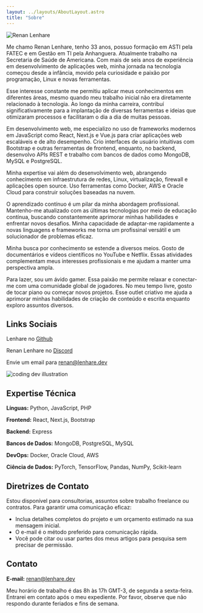 ```yaml
---
layout: ../layouts/AboutLayout.astro
title: "Sobre"
---
```


<p><img src="https://lenhare.dev/assets/renan.jpg" alt="Renan Lenhare"></p>

Me chamo Renan Lenhare, tenho 33 anos, possuo formação em ASTI pela FATEC e em Gestão em TI pela Anhanguera. Atualmente trabalho na Secretaria de Saúde de Americana. Com mais de seis anos de experiência em desenvolvimento de aplicações web, minha jornada na tecnologia começou desde a infância, movido pela curiosidade e paixão por programação, Linux e novas ferramentas.

Esse interesse constante me permitiu aplicar meus conhecimentos em diferentes áreas, mesmo quando meu trabalho inicial não era diretamente relacionado à tecnologia. Ao longo da minha carreira, contribuí significativamente para a implantação de diversas ferramentas e ideias que otimizaram processos e facilitaram o dia a dia de muitas pessoas.

Em desenvolvimento web, me especializo no uso de frameworks modernos em JavaScript como React, Next.js e Vue.js para criar aplicações web escaláveis e de alto desempenho. Crio interfaces de usuário intuitivas com Bootstrap e outras ferramentas de frontend, enquanto, no backend, desenvolvo APIs REST e trabalho com bancos de dados como MongoDB, MySQL e PostgreSQL.

Minha expertise vai além do desenvolvimento web, abrangendo conhecimento em infraestrutura de redes, Linux, virtualização, firewall e aplicações open source. Uso ferramentas como Docker, AWS e Oracle Cloud para construir soluções baseadas na nuvem.

O aprendizado contínuo é um pilar da minha abordagem profissional. Mantenho-me atualizado com as últimas tecnologias por meio de educação contínua, buscando constantemente aprimorar minhas habilidades e enfrentar novos desafios. Minha capacidade de adaptar-me rapidamente a novas linguagens e frameworks me torna um profissinal versátil e um solucionador de problemas eficaz.

Minha busca por conhecimento se estende a diversos meios. Gosto de documentários e vídeos científicos no YouTube e Netflix. Essas atividades complementam meus interesses profissionais e me ajudam a manter uma perspectiva ampla.

Para lazer, sou um ávido gamer. Essa paixão me permite relaxar e conectar-me com uma comunidade global de jogadores.
No meu tempo livre, gosto de tocar piano ou começar novos projetos. Esse outlet criativo me ajuda a aprimorar minhas habilidades de criação de conteúdo e escrita enquanto exploro assuntos diversos.

## Links Sociais

Lenhare no [Github](https://github.com/lenhare)

Renan Lenhare no [Discord](https://discord.com/users/187046479725199361)

Envie um email para [renan@lenhare.dev](renan@lenhare.dev)

<div>
  <img src="/assets/dev.svg" class="sm:w-1/2 mx-auto" alt="coding dev illustration">
</div>

## Expertise Técnica

**Línguas:** Python, JavaScript, PHP

**Frontend:** React, Next.js, Bootstrap

**Backend:** Express

**Bancos de Dados:** MongoDB, PostgreSQL, MySQL

**DevOps:** Docker, Oracle Cloud, AWS

**Ciência de Dados:** PyTorch, TensorFlow, Pandas, NumPy, Scikit-learn

## Diretrizes de Contato

Estou disponível para consultorias, assuntos sobre trabalho freelance ou contratos. Para garantir uma comunicação eficaz:

- Inclua detalhes completos do projeto e um orçamento estimado na sua mensagem inicial.
- O e-mail é o método preferido para comunicação rápida.
- Você pode citar ou usar partes dos meus artigos para pesquisa sem precisar de permissão.

## Contato

**E-mail:** renan@lenhare.dev

Meu horário de trabalho é das 8h às 17h GMT-3, de segunda a sexta-feira. Entrarei em contato após o meu expediente. Por favor, observe que não respondo durante feriados e fins de semana.
